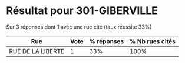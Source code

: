 # Résultat pour 301-GIBERVILLE

Sur 3 réponses dont 1 avec une rue cité (taux réussite 33%)

| Rue | Vote | % réponses | % Nb rues cités|
|-----|------|------------|----------------|
| RUE DE LA LIBERTE | 1 | 33% | 100%|
